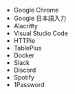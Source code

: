 - Google Chrome
- Google 日本語入力
- Alacritty
- Visual Studio Code
- HTTPie
- TablePlus
- Docker
- Slack
- Discord
- Spotify
- 1Password
